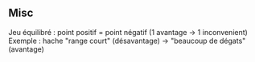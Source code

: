 ## Misc
Jeu équilibré : point positif = point négatif (1 avantage -> 1 inconvenient)\
Exemple : hache "range court" (désavantage) -> "beaucoup de dégats" (avantage)
